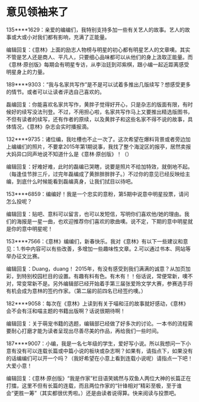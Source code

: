 # 意见领袖来了

135****1629：亲爱的编编们，我特别支持多加一些有关艺人的故事。艺人的故事或大或小对我们都有影响，充满了正能量。 

编辑回复：《意林》上面的励志人物榜与明星的初心都有明星艺人的文章噢。其实不管是艺人还是商人、平凡人，只要细心品味都可以从他们的身上汲取正能量。而《意林·原创版》每期会有明星专访，从李治廷到邓紫棋，跟小编一起近距离感受明星身上的力量。 

189****9303：“我与名家共写作”是不是可以试着多推出几版续写？想感受更多的情节。或者可以让读者评选自己喜欢的。 

磊编回复：你能喜欢名家共写作，黄胖子觉得好开心，只是杂志的版面有限，有时候好的续写没法刊登。不过，不用担心啦，名家共写作马上又要推出精选版图书，不但有读者的续写，还有作者的原续，以及黄胖子和这些名家不得不说的故事，具体情况，《意林》杂志会实时播报滴。 

132****9735：诸位编，我吐槽也不止一次了。这次希望在爆料背景或者旁边加上编编们的照片，不要拿2015年第1期说事，我找了整个海淀区的报亭，居然卖报大妈异口同声地说不知道什么是《意林·原创版》！（） 

编辑回复：好难好难，此时的磊编已哭瞎，说要是照片不给加特效，就倒地不起。（每逢佳节胖三斤，过完年磊编成了黄胖胖胖胖子。）不过你的意见已经反映给主编，到底什么时候能看到磊编真身，让我们拭目以待吧。 

153****6859：编编好！我是一个忠实的意粉，第5期中说意中明星投票，请问怎么投呢？ 

编辑回复：贴吧、意料可以留言，也可以发短信，写明你们喜欢他/她的理由。我们的海报是一星一曲，也欢迎推荐你们喜欢的歌曲噢。说不定，下期的意中明星就是你的意中明星呢！ 

153****7566：《意林》编编们，新春快乐。我对《意林》有以下一些建议和意见：1.书中内容可以有些改善，多增加一些趣味性文章。2.可以通过书本、网站等举办征文比赛。 

编辑回复：Duang，duang！ 2015年，有没有感受到我们满满的诚意？从加页加彩，到特别校园栏目的设置。有趣有料有色。有木有！！俗话说，常便常新，噢不对，常变常新不是。另外编辑部已经开始着手第三届张爱玲文学大赛，参赛选手将有机会成为意林的签约作家。（第二届的前四名已经签约噢。） 

182****9058：每次在《意林》上读到有关于喵和汪的故事就好感动，《意林》会不会有汪和喵主题的书籍出版啊？话说很期待啊！ 

编辑回复：关于萌宠书籍的选题，编辑部已经做了好多次的讨论。一本书的流程需要耐心打磨才能为读者呈现出尽善尽美的作品，再给我们一些时间。 

187****9007：小编，我是一名七年级的学生，爱好写小说。所以我想问一下小意有没有可以连载长篇或中篇小说的板块或杂志啊？如果有，请指点下，如果没有的话编编们可以开一个吗？（我好希望在小意上看到连载小说呢）请指点一下吧！大爱小意！ 

编辑回复：《意林·原创版》“我是作家”栏目语笑嫣然与双鱼人两位大神的长篇正在打擂，这里不但有长篇的连载，而且两位作家的“针锋相对”精彩至极，至于谁会“更胜一筹”（其实都很优秀啦。）还是由读者说得算。快来阅读与投票吧。